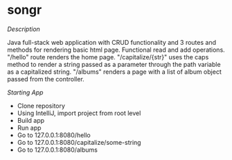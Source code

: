 # songr

*Description*

Java full-stack web application with CRUD functionality and 3 routes and methods for rendering basic html page.
Functional read and add operations.
"/hello" route renders the home page.
"/capitalize/{str}" uses the caps method to render a string passed as a parameter through the path variable as a capitalized string.
"/albums" renders a page with a list of album object passed from the controller.

*Starting App*

- Clone repository
- Using IntelliJ, import project from root level
- Build app
- Run app
- Go to 127.0.0.1:8080/hello
- Go to 127.0.0.1:8080/capitalize/some-string
- Go to 127.0.0.1:8080/albums
